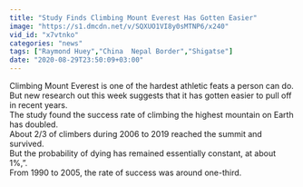 ```yaml
---
title: "Study Finds Climbing Mount Everest Has Gotten Easier"
image: "https://s1.dmcdn.net/v/SQXUO1VI8y0sMTNP6/x240"
vid_id: "x7vtnko"
categories: "news"
tags: ["Raymond Huey","China  Nepal Border","Shigatse"]
date: "2020-08-29T23:50:09+03:00"
---
```

Climbing Mount Everest is one of the hardest athletic feats a person can do.  <br>But new research out this week suggests that it has gotten easier to pull off in recent years.  <br>The study found the success rate of climbing the highest mountain on Earth has doubled.  <br>About 2/3 of climbers during 2006 to 2019 reached the summit and survived.  <br>But the probability of dying has remained essentially constant, at about 1%,”.  <br>From 1990 to 2005, the rate of success was around one-third.
